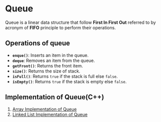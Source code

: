 # Queue
Queue is a linear data structure that follow **First In First Out** referred to by acronym of **FIFO** principle to perform their operations.

## Operations of queue
- **`enque()`**: Inserts an item in the queue.
- **`deque`**: Removes an item from the queue.
- **`getFront()`**: Returns the front item.
- **`size()`**: Returns the size of stack.
- **`isFull()`**:  Returns `true` if the stack is full else `false`.
- **`isEmpty()`**:  Returns `true` if the stack is empty else `false`.

## Implementation of Queue(C++)
1. [Array Implementation  of Queue](13-Queue/02-Array-Implementation.md)
2. [Linked List Implementation of Queue](13-Queue/03-Linked-List-Implementation.md)